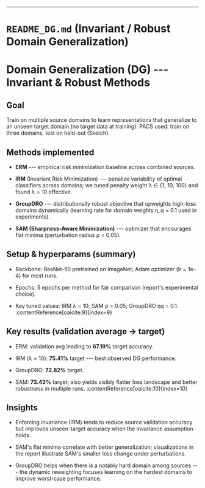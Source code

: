 ---

# `README_DG.md` (Invariant / Robust Domain Generalization)

# Domain Generalization (DG) --- Invariant & Robust Methods

## Goal

Train on multiple source domains to learn representations that generalize to an unseen target domain (no target data at training). PACS used: train on three domains, test on held-out (Sketch).

## Methods implemented

- **ERM** --- empirical risk minimization baseline across combined sources.  

- **IRM** (Invariant Risk Minimization) --- penalize variability of optimal classifiers across domains; we tuned penalty weight λ ∈ {1, 10, 100} and found λ = 10 effective.  

- **GroupDRO** --- distributionally robust objective that upweights high-loss domains dynamically (learning rate for domain weights η_q = 0.1 used in experiments).  

- **SAM (Sharpness-Aware Minimization)** --- optimizer that encourages flat minima (perturbation radius ρ = 0.05).

## Setup & hyperparams (summary)

- Backbone: ResNet-50 pretrained on ImageNet; Adam optimizer (lr = 1e-4) for most runs.  

- Epochs: 5 epochs per method for fair comparison (report's experimental choice).  

- Key tuned values: IRM λ = 10; SAM ρ = 0.05; GroupDRO ηq = 0.1. :contentReference[oaicite:9]{index=9}

## Key results (validation average → target)

- ERM: validation avg leading to **67.19%** target accuracy.  

- IRM (λ = 10): **75.41%** target --- best observed DG performance.  

- GroupDRO: **72.82%** target.  

- SAM: **73.43%** target; also yields visibly flatter loss landscape and better robustness in multiple runs. :contentReference[oaicite:10]{index=10}

## Insights

- Enforcing invariance (IRM) tends to reduce source validation accuracy but improves unseen-target accuracy when the invariance assumption holds.  

- SAM's flat minima correlate with better generalization; visualizations in the report illustrate SAM's smaller loss change under perturbations.  

- GroupDRO helps when there is a notably hard domain among sources --- the dynamic reweighting focuses learning on the hardest domains to improve worst-case performance.
